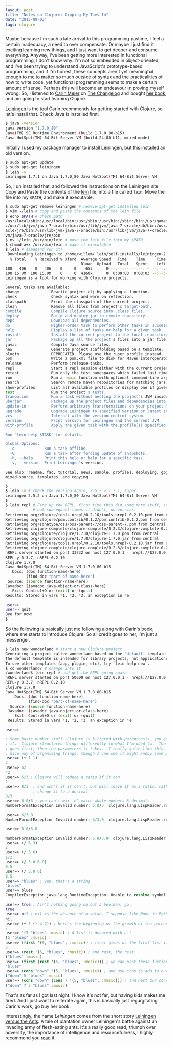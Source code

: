 ```yaml
---
layout: post
title: "Notes on Clojure: Dipping My Toes In"
date: "2015-09-03"
tags: clojure
---
```


Maybe because I'm such a late arrival to this programming pastime, I feel a certain inadequacy, a need to over compensate.  Or maybe I just find it exciting learning new things, and I just want to get deeper and consume everything.  Anyway, I've been getting more interested in functional programming, I don't know why.  I'm not so embedded in object-oriented, and I've been trying to understand JavaScript's prototype-based programming, and if I'm honest, these concepts aren't yet meaningful enough to me to matter so much outside of syntax and the practicalities of how to write code, yet functional programming seems to make a certain amount of sense. Perhaps this will become an endeavour in proving myself wrong. So, I listened to [Carin Meier][cm] on [The Changelog][cl] and bought [her book][lc], and am going to start learning Clojure.

<!--more-->

[Leiningen][lngen] is the tool Carin recommends for getting started with Clojure, so let's install that.
Check Java is installed first:

```bash
$ java -version
java version "1.7.0_80"
Java(TM) SE Runtime Environment (build 1.7.0_80-b15)
Java HotSpot(TM) 64-Bit Server VM (build 24.80-b11, mixed mode)
```

Initially I used my package manager to install Leiningen, but this installed an old version.

```bash
$ sudo apt-get update
$ sudo apt-get leiningen
$ lein -v
Leiningen 1.7.1 on Java 1.7.0_80 Java HotSpot(TM) 64-Bit Server VM
```

So, I un installed that, and followed the instructions on the Leiningen site.  Copy and Paste the contents of the [lein][lein] file, into a file called `lein`.  Move the file into my `$PATH`, and make it executable.

```bash
$ sudo apt-get remove leiningen # remove apt-get installed lein
$ vim ~/lein # copy and paste the contents of the lein file
$ echo $PATH # check path
/usr/local/sbin:/usr/local/bin:/usr/sbin:/usr/bin:/sbin:/bin:/usr/games:/usr/local/games
:/usr/lib/jvm/java-7-oracle/bin:/usr/lib/jvm/java-7-oracle/db/bin:/usr/lib/jvm/java-7-or
acle/jre/bin:/usr/lib/jvm/java-7-oracle/bin:/usr/lib/jvm/java-7-oracle/db/bin:/usr/lib/j
vm/java-7-oracle/jre/bin
$ mv ~/lein /usr/bin/lein # move the lein file into my $PATH
$ chmod a+x /usr/bin/lein # make it executable
$ lein # aaaaaand run it!
 Downloading Leiningen to /home/willem/.lein/self-installs/leiningen-2.5.2-standalone.jar now...                                                                       [1050/1997]
  % Total    % Received % Xferd  Average Speed   Time    Time     Time  Current
                                 Dload  Upload   Total   Spent    Left  Speed
100   406    0   406    0     0    653      0 --:--:-- --:--:-- --:--:--   652
100 15.0M  100 15.0M    0     0  4160k      0  0:00:03  0:00:03 --:--:-- 6334k
Leiningen is a tool for working with Clojure projects.

Several tasks are available:
change              Rewrite project.clj by applying a function.
check               Check syntax and warn on reflection.
classpath           Print the classpath of the current project.
clean               Remove all files from project's target-path.
compile             Compile Clojure source into .class files.
deploy              Build and deploy jar to remote repository.
deps                Download all dependencies.
do                  Higher-order task to perform other tasks in succession.
help                Display a list of tasks or help for a given task.
install             Install the current project to the local repository.
jar                 Package up all the project's files into a jar file.
javac               Compile Java source files.
new                 Generate project scaffolding based on a template.
plugin              DEPRECATED. Please use the :user profile instead.
pom                 Write a pom.xml file to disk for Maven interoperability.
release             Perform :release-tasks.
repl                Start a repl session either with the current project or standalone.
retest              Run only the test namespaces which failed last time around.
run                 Run a -main function with optional command-line arguments.
search              Search remote maven repositories for matching jars.
show-profiles       List all available profiles or display one if given an argument.
test                Run the project's tests.
trampoline          Run a task without nesting the project's JVM inside Leiningen's.
uberjar             Package up the project files and dependencies into a jar file.
update-in           Perform arbitrary transformations on your project map.
upgrade             Upgrade Leiningen to specified version or latest stable.
vcs                 Interact with the version control system.
version             Print version for Leiningen and the current JVM.
with-profile        Apply the given task with the profile(s) specified.

Run `lein help $TASK` for details.

Global Options:
  -o             Run a task offline.
  -U             Run a task after forcing update of snapshots.
  -h, --help     Print this help or help for a specific task.
  -v, --version  Print Leiningen's version.

See also: readme, faq, tutorial, news, sample, profiles, deploying, gpg,
mixed-source, templates, and copying.

$
$ lein -v # check the version again, 2.5.2 > 1.7.1, super.
Leiningen 2.5.2 on Java 1.7.0_80 Java HotSpot(TM) 64-Bit Server VM
$
$ lein repl # Fire up the REPL, first time this did some more stuff, see below
            # but subsequent times it didn't, no worries.
Retrieving org/clojure/tools.nrepl/0.2.10/tools.nrepl-0.2.10.pom from central
Retrieving org/clojure/pom.contrib/0.1.2/pom.contrib-0.1.2.pom from central
Retrieving org/sonatype/oss/oss-parent/7/oss-parent-7.pom from central
Retrieving clojure-complete/clojure-complete/0.2.3/clojure-complete-0.2.3.pom from clojars
Retrieving org/clojure/clojure/1.7.0/clojure-1.7.0.pom from central
Retrieving org/clojure/clojure/1.7.0/clojure-1.7.0.jar from central
Retrieving org/clojure/tools.nrepl/0.2.10/tools.nrepl-0.2.10.jar from central
Retrieving clojure-complete/clojure-complete/0.2.3/clojure-complete-0.2.3.jar from clojars
nREPL server started on port 33732 on host 127.0.0.1 - nrepl://127.0.0.1:33732
REPL-y 0.3.7, nREPL 0.2.10
Clojure 1.7.0
Java HotSpot(TM) 64-Bit Server VM 1.7.0_80-b15
   Docs: (doc function-name-here)
         (find-doc "part-of-name-here")
 Source: (source function-name-here)
Javadoc: (javadoc java-object-or-class-here)
   Exit: Control+D or (exit) or (quit)
Results: Stored in vars *1, *2, *3, an exception in *e

user=>
user=> quit
Bye for now!
$
```

So the following is basically just me following along with Carin's book, where she starts to introduce Clojure.  So all credit goes to her, I'm just a messenger.

```bash
$ lein new wonderland # start a new Clojure project
Generating a project called wonderland based on the 'default' template.
The default template is intended for library projects, not applications.
To see other templates (app, plugin, etc), try `lein help new`.
$ cd wonderland/ # change into it
/wonderland$ lein repl # and get the REPL going again
nREPL server started on port 50609 on host 127.0.0.1 - nrepl://127.0.0.1:50609
REPL-y 0.3.7, nREPL 0.2.10
Clojure 1.7.0
Java HotSpot(TM) 64-Bit Server VM 1.7.0_80-b15
    Docs: (doc function-name-here)
          (find-doc "part-of-name-here")
  Source: (source function-name-here)
 Javadoc: (javadoc java-object-or-class-here)
    Exit: Control+D or (exit) or (quit)
 Results: Stored in vars *1, *2, *3, an exception in *e

user=>
```

```clojure
; Some basic number stuff. Clojure is littered with parenthesis, you get used to
; it.  Clojure structures things differently to what I'm used to.  The operator
; goes first, then the parameters it takes.  I really quite like this, it's a
; nice way of organising things, though I can see it might annoy some people.
user=> (+ 1 1)
2
user=> 42
42
user=> 6/3 ; Clojure will reduce a ratio if it can
2
user=> 8/3  ; and won't if it can't, but will leave it as a ratio, rather than
            ; change it to a decimal
8/3
user=> 6.0/3 ; you can't mix 'n' match whole numbers & decimals
NumberFormatException Invalid number: 6.0/3  clojure.lang.LispReader.readNumber (LispReader.java:330)

user=> 6/3.0
NumberFormatException Invalid number: 6/3.0  clojure.lang.LispReader.readNumber (LispReader.java:330)

user=> 6.0/3.0

NumberFormatException Invalid number: 6.0/3.0  clojure.lang.LispReader.readNumber (LispReader.java:330)
user=> (/ 6 3)
2
user=> (/ 3 6)
1/2
user=> (/ 3.0 6.0)
0.5
user=> (/ 3.0 6)
0.5
user=> "blues" ; yep, that's a string
"blues"
user=> blues
CompilerException java.lang.RuntimeException: Unable to resolve symbol: blues in this context, compiling:(/tmp/form-init7599042722842248080.clj:1:1010)

user=> true ; Ain't nothing going on but a boolean, yo.
true
user=> nil ; nil is the absence of a value, I suppose like None in Python
nil
user=> (+ 5 (- 4 2)) ; Here's the beginning of the growth of the parens
7
user=> '(5 "blues" :music) ; A list is denoted with a '
(5 "blues" :music)
user=> (first '(5, "blues", :music)) ; first gives us the first list item
5
user=> (rest '(5, "blues", :music)) ; and rest, the rest
("blues" :music)
user=> (first (rest '(5, "blues", :music))) ; we can nest these fuctions
"blues"
user=> (cons "down" '(5, "blues", :music)) ; and use cons to add to our list
("down" 5 "blues" :music)
user=> (cons "down" (cons 7 '(5, "blues", :music))) ; and nest our cons
("down" 7 5 "blues" :music)
```

That's as far as I got last night. I know it's not far, but having kids makes me tired.  And I just want to reiterate again, this is basically just regurgitating Carin's work, go buy her book.

Interestingly, the name *Leiningen* comes from the short story [Leiningen versus the Ants][story].  A tale of plantation owner Leiningen's battle against an invading army of flesh-eating ants.  It's a really good read, triumph over adversity, the importance of intelligence and resourcefulness, I highly recommend you [read][story] it.

[cm]: https://twitter.com/gigasquid
[cl]: https://changelog.com/171/
[lc]: http://www.amazon.co.uk/Living-Clojure-Carin-Meier/dp/1491909048/ref=sr_1_1?ie=UTF8&qid=1441319254&sr=8-1&keywords=living+clojure
[lngen]: http://leiningen.org/
[story]: http://www.classicshorts.com/stories/lvta.html
[lein]: https://github.com/technomancy/leiningen/blob/stable/bin/lein
